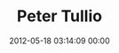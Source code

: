 ---
title: "Peter Tullio"
date: 2012-05-18 03:14:09 00:00
permalink: /tullio
twitter: ""
likes: [66,143,134,123,109,100]
id: 182
gravatar: "http://www.gravatar.com/avatar/6884642cdf61a48d0b447552d846e1a3"
---